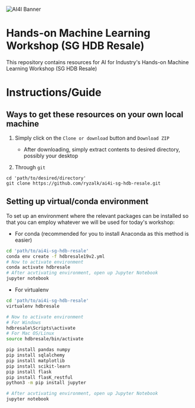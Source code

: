 ![AI4I Banner](https://gallery.mailchimp.com/f98d5ac0a3fbbdcdda35136ab/images/2002af76-5fd4-4185-9d49-28558b6b8772.png)
# Hands-on Machine Learning Workshop (SG HDB Resale)
This repository contains resources for AI for Industry's Hands-on Machine Learning Workshop (SG HDB Resale)

# Instructions/Guide

## Ways to get these resources on your own local machine

1. Simply click on the `Clone or download` button and `Download ZIP`
    + After downloading, simply extract contents to desired directory, possibly your desktop

2. Through `git`
```
cd 'path/to/desired/directory'
git clone https://github.com/ryzalk/ai4i-sg-hdb-resale.git
```

## Setting up virtual/conda environment
To set up an environment where the relevant packages can be installed so that you can employ whatever we will be used for today's workshop:

+ For conda (recommended for you to install Anaconda as this method is easier)
```bash
cd 'path/to/ai4i-sg-hdb-resale'
conda env create -f hdbresale19v2.yml
# Now to activate environment
conda activate hdbresale
# After acvtivating environment, open up Jupyter Notebook
jupyter notebook
```

+ For virtualenv
```bash
cd 'path/to/ai4i-sg-hdb-resale'
virtualenv hdbresale

# Now to activate environment
# For Windows
hdbresale\Scripts\activate
# For Mac OS/Linux
source hdbresale/bin/activate

pip install pandas numpy
pip install sqlalchemy
pip install matplotlib
pip install scikit-learn
pip install flask
pip install flasK_restful
python3 -m pip install jupyter

# After acvtivating environment, open up Jupyter Notebook
jupyter notebook
```